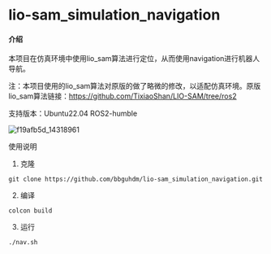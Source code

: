 # lio-sam_simulation_navigation

#### 介绍
本项目在仿真环境中使用lio_sam算法进行定位，从而使用navigation进行机器人导航。

注：本项目使用的lio_sam算法对原版的做了略微的修改，以适配仿真环境。原版lio_sam算法链接：https://github.com/TixiaoShan/LIO-SAM/tree/ros2

支持版本：Ubuntu22.04 ROS2-humble

![f19afb5d_14318961](https://github.com/user-attachments/assets/b55d09f4-266b-4718-a607-1bb0cfc348a2)


使用说明

1. 克隆

```
git clone https://github.com/bbguhdm/lio-sam_simulation_navigation.git
```

2. 编译

```
colcon build
``` 

3. 运行

```
./nav.sh
```
